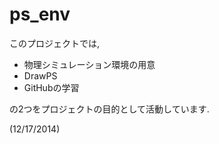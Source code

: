 ﻿ps_env
======
このプロジェクトでは, 
- 物理シミュレーション環境の用意
- DrawPS
- GitHubの学習

の2つをプロジェクトの目的として活動しています.


(12/17/2014)
